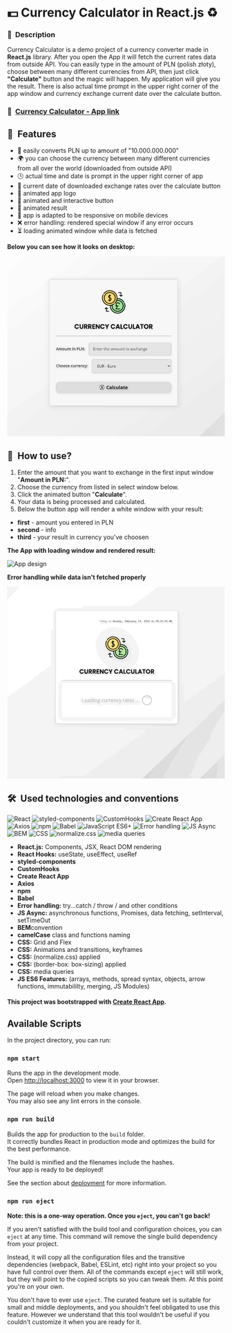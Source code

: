 # 💵 Currency Calculator in React.js ♻️ 

### 📝&nbsp; **Description**

Currency Calculator is a demo project of a currency converter made in **React.js** library. After you open the App it will fetch the current rates data from outside API. You can easily type in the amount of PLN (polish złoty), choose between many different currencies from API, then just click **"Calculate"** button and the magic will happen. My application will give you the result. There is also actual time prompt in the upper right corner of the app window and currency exchange current date over the calculate button.

### 🚀&nbsp; **[Currency Calculator - App link](https://traczoskar.github.io/currency_calculator_react/)**

## 🌟&nbsp; Features

- 🔄 easily converts PLN up to amount of "10.000.000.000"
- 🌍 you can choose the currency between many different currencies from all over the world (downloaded from outside API)
- 🕒 actual time and date is prompt in the upper right corner of app
- 📅 current date of downloaded exchange rates over the calculate button
- 🎉 animated app logo
- 🎨 animated and interactive button
- 🎇 animated result
- 📱 app is adapted to be responsive on mobile devices
- ❌ error handling: rendered special window if any error occurs
- ⏳ loading animated window while data is fetched

**Below you can see how it looks on desktop:**

![App design](/app_start.png)

## 🤔&nbsp; How to use?

1. Enter the amount that you want to exchange in the first input window "**Amount in PLN:**".
2. Choose the currency from listed in select window below.
3. Click the animated button "**Calculate**".
4. Your data is being processed and calculated.
5. Below the button app will render a white window with your result:

- **first** - amount you entered in PLN
- **second** - info
- **third** - your result in currency you've choosen

**The App with loading window and rendered result:**

![App design](/currency_calculator_gif.gif)

**Error handling while data isn't fetched properly**

![App design](/currency_calculator_gif_error.gif)

## 🛠️&nbsp; Used technologies and conventions

![React](https://camo.githubusercontent.com/31b08faa61951179c95f91d42f8ce1b56012e80fa6e269d23221031d1b13fd0d/68747470733a2f2f696d672e736869656c64732e696f2f62616467652f52656163742d3631444146422e7376673f7374796c653d666f722d7468652d6261646765266c6f676f3d5265616374266c6f676f436f6c6f723d626c61636b)
![styled-components](https://img.shields.io/badge/styled_components-DB7093.svg?style=for-the-badge&logo=styled-components&logoColor=white)
![CustomHooks](https://img.shields.io/badge/CustomHooks-61DAFB.svg?style=for-the-badge&logo=react&logoColor=white)
![Create React App](https://img.shields.io/badge/Create_React_App-61DAFB.svg?style=for-the-badge&logo=react&logoColor=white)
![Axios](https://img.shields.io/badge/Axios-56A9FA.svg?style=for-the-badge&logo=axios&logoColor=white)
![npm](https://img.shields.io/badge/npm-CB3837.svg?style=for-the-badge&logo=npm&logoColor=white)
![Babel](https://img.shields.io/badge/Babel-F9DC3E.svg?style=for-the-badge&logo=babel&logoColor=black)
![JavaScript ES6+](https://img.shields.io/badge/JavaScript_ES6+-F7DF1E.svg?style=for-the-badge&logo=javascript&logoColor=black)
![Error handling](https://img.shields.io/badge/Error_handling-FF5733.svg?style=for-the-badge&logo=error&logoColor=white)
![JS Async](https://img.shields.io/badge/JS_Async-6E4A7E.svg?style=for-the-badge&logo=javascript&logoColor=white)
![BEM](https://img.shields.io/badge/BEM-2B2B2B.svg?style=for-the-badge&logo=css3&logoColor=white)
![CSS](https://img.shields.io/badge/CSS-1572B6.svg?style=for-the-badge&logo=css3&logoColor=white)
![normalize.css](https://img.shields.io/badge/normalize.css-00BCD4.svg?style=for-the-badge&logo=css3&logoColor=white)
![media queries](https://img.shields.io/badge/media_queries-4CAF50.svg?style=for-the-badge&logo=css3&logoColor=white)


- **React.js:** Components, JSX, React DOM rendering
- **React Hooks:** useState, useEffect, useRef
- **styled-components**
- **CustomHooks**
- **Create React App**
- **Axios**
- **npm**
- **Babel**
- **Error handling:** try...catch / throw / and other conditions
- **JS Async:** asynchronous functions, Promises, data fetching, setInterval, setTimeOut
- **BEM**convention
- **camelCase** class and functions naming
- **CSS:** Grid and Flex
- **CSS:** Animations and transitions, keyframes
- **CSS:** (normalize.css) applied
- **CSS:** (border-box: box-sizing) applied
- **CSS:** media queries
- **JS ES6 Features:** (arrays, methods, spread syntax, objects, arrow functions, immutabililty, merging, JS Modules)
  
#### This project was bootstrapped with [Create React App](https://github.com/facebook/create-react-app).

## Available Scripts

In the project directory, you can run:

### `npm start`

Runs the app in the development mode.\
Open [http://localhost:3000](http://localhost:3000) to view it in your browser.

The page will reload when you make changes.\
You may also see any lint errors in the console.

### `npm run build`

Builds the app for production to the `build` folder.\
It correctly bundles React in production mode and optimizes the build for the best performance.

The build is minified and the filenames include the hashes.\
Your app is ready to be deployed!

See the section about [deployment](https://facebook.github.io/create-react-app/docs/deployment) for more information.

### `npm run eject`

**Note: this is a one-way operation. Once you `eject`, you can't go back!**

If you aren't satisfied with the build tool and configuration choices, you can `eject` at any time. This command will remove the single build dependency from your project.

Instead, it will copy all the configuration files and the transitive dependencies (webpack, Babel, ESLint, etc) right into your project so you have full control over them. All of the commands except `eject` will still work, but they will point to the copied scripts so you can tweak them. At this point you're on your own.

You don't have to ever use `eject`. The curated feature set is suitable for small and middle deployments, and you shouldn't feel obligated to use this feature. However we understand that this tool wouldn't be useful if you couldn't customize it when you are ready for it.
